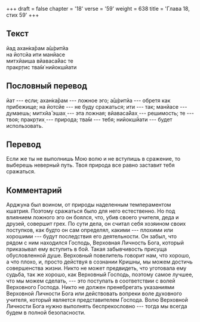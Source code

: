 +++
draft = false
chapter = '18'
verse = '59'
weight = 638
title = 'Глава 18, стих 59'
+++
## Текст

йад ахан̇ка̄рам а̄ш́ритйа  
на йотсйа ити манйасе  
митхйаиша вйаваса̄йас те  
пракр̣тис тва̄м̇ нийокшйати

## Пословный перевод

йат --- если; ахан̇ка̄рам --- ложное эго; а̄ш́ритйа --- обретя как
прибежище; на йотсйе --- не буду сражаться; ити --- так; манйасе ---
думаешь; митхйа̄ эшах̣ --- эта ложная; вйаваса̄йах̣ --- решимость; те ---
твоя; пракр̣тих̣ --- природа; тва̄м --- тебя; нийокшйати --- будет
использовать.

## Перевод

Если же ты не выполнишь Мою волю и не вступишь в сражение, то выберешь
неверный путь. Твоя природа все равно заставит тебя сражаться.

## Комментарий

Арджуна был воином, от природы наделенным темпераментом кшатрия. Поэтому
сражаться было для него естественно. Но под влиянием ложного эго он
боялся, что, убив своего учителя, деда и друзей, совершит грех. По сути
дела, он считал себя хозяином своих поступков, как будто он сам
определял, какими --- плохими или хорошими --- будут последствия его
деятельности. Он забыл, что рядом с ним находился Господь, Верховная
Личность Бога, который приказывал ему вступить в бой. Такая забывчивость
присуща обусловленной душе. Верховный повелитель говорит нам, что
хорошо, а что плохо, и, просто действуя в сознании Кришны, мы можем
достичь совершенства жизни. Никто не может предвидеть, что уготовала ему
судьба, так же хорошо, как Верховный Господь, поэтому самое лучшее, что
мы можем сделать, --- это поступать в соответствии с волей Верховного
Господа. Никто не должен пренебрегать указаниями Верховной Личности Бога
или действовать вопреки воле духовного учителя, который является
представителем Господа. Волю Верховной Личности Бога нужно выполнять
беспрекословно --- тогда мы всегда будем в полной безопасности.

